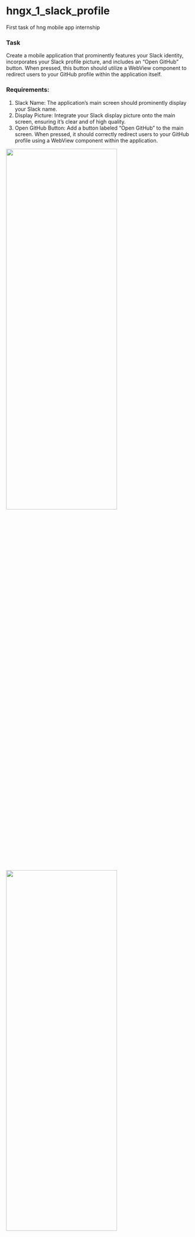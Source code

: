 # hngx_1_slack_profile

First task of hng mobile app internship

### Task

Create a mobile application that prominently features your Slack identity, incorporates your Slack profile picture, and includes an “Open GitHub” button. When pressed, this button should utilize a WebView component to redirect users to your GitHub profile within the application itself.

### Requirements:

1. Slack Name: The application’s main screen should prominently display your Slack name.
2. Display Picture: Integrate your Slack display picture onto the main screen, ensuring it’s clear and of high quality.
3. Open GitHub Button: Add a button labeled “Open GitHub” to the main screen. When pressed, it should correctly redirect users to your GitHub profile using a WebView component within the application.

<img src="https://github.com/maqamylee0/hngx_1_slack_profile/assets/57020210/9574bd3d-bed7-48f4-be81-265d25d42bbf" width=300 height=50%>
<!-- <img src="https://github.com/maqamylee0/hngx_1_slack_profile/assets/57020210/6ce92aea-7796-4684-9250-3d77dd0238e4" width=300 height=50%> -->
<img src="https://github.com/maqamylee0/hngx_slack_profile_1/assets/57020210/4ac6e489-202b-4546-9d6d-cc40d6b488ee" width=300 height=50%>

## To get started
1. Clone the app
 ```
   git clone https://github.com/maqamylee0/hngx_1_slack_profile.git
 ```
2. Get dependencies.
    - the launcherUrl package to open the webbrowser in the app!
```
flutter pub get
```
3. Run app
```
flutter run
```
Link to appetize app
```
https://appetize.io/app/35zg3mzs55p2vb2gie6asy7tsi?device=pixel7&osVersion=13.0&scale=75&proxy=intercept
```
